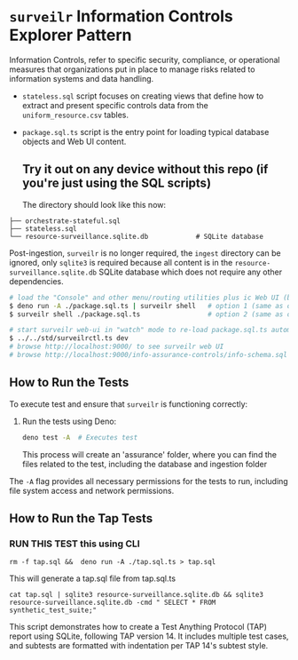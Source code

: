 # `surveilr` Information Controls Explorer Pattern

Information Controls, refer to specific security, compliance, or operational
measures that organizations put in place to manage risks related to information
systems and data handling.

- `stateless.sql` script focuses on creating views that define how to extract
  and present specific controls data from the `uniform_resource.csv` tables.

- `package.sql.ts` script is the entry point for loading typical database
  objects and Web UI content.

  ## Try it out on any device without this repo (if you're just using the SQL scripts)

  The directory should look like this now:

```
├── orchestrate-stateful.sql
├── stateless.sql 
└── resource-surveillance.sqlite.db            # SQLite database
```

Post-ingestion, `surveilr` is no longer required, the `ingest` directory can be
ignored, only `sqlite3` is required because all content is in the
`resource-surveillance.sqlite.db` SQLite database which does not require any
other dependencies.

```bash
# load the "Console" and other menu/routing utilities plus ic Web UI (both are same, just run one)
$ deno run -A ./package.sql.ts | surveilr shell   # option 1 (same as option 2)
$ surveilr shell ./package.sql.ts                 # option 2 (same as option 1)

# start surveilr web-ui in "watch" mode to re-load package.sql.ts automatically
$ ../../std/surveilrctl.ts dev
# browse http://localhost:9000/ to see surveilr web UI
# browse http://localhost:9000/info-assurance-controls/info-schema.sql to see ic-specific views and tables
```

## How to Run the Tests

To execute test and ensure that `surveilr` is functioning correctly:

1. Run the tests using Deno:

   ```bash
   deno test -A  # Executes test
   ```

   This process will create an 'assurance' folder, where you can find the files
   related to the test, including the database and ingestion folder

The `-A` flag provides all necessary permissions for the tests to run, including
file system access and network permissions.

## How to Run the Tap Tests

### RUN THIS TEST this using CLI

`rm -f tap.sql &&  deno run -A ./tap.sql.ts > tap.sql`

This will generate a tap.sql file from tap.sql.ts

`cat tap.sql | sqlite3 resource-surveillance.sqlite.db && sqlite3 resource-surveillance.sqlite.db -cmd "
SELECT * FROM synthetic_test_suite;"`

This script demonstrates how to create a Test Anything Protocol (TAP) report
using SQLite, following TAP version 14. It includes multiple test cases, and
subtests are formatted with indentation per TAP 14's subtest style.
